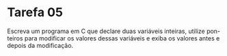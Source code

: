 # Tarefa 05

Escreva um programa em C que declare duas variáveis inteiras, utilize pon-
teiros para modificar os valores dessas variáveis e exiba os valores antes e depois da modificação.
